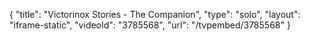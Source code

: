 {
    "title": "Victorinox Stories - The Companion",
    "type": "solo",
    "layout": "iframe-static",
    "videoId": "3785568",
    "url": "\/tvpembed\/3785568"
}